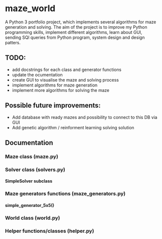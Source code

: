 # maze_world
A Python 3 portfolio project, which implements several algorithms for maze generation and solving. The aim of the project is to improve my Python programming skills, implement different algorithms, learn about GUI, sending SQl queries from Python program, system design and design patters.

## TODO:
* add docstrings for each class and generator functions
* update the ocumentation
* create GUI to visualise the maze and solving process
* implement algorithms for maze generation
* implement more algorithms for solving the maze

## Possible future improvements:
* Add database with ready mazes and possibility to connect to this DB via GUI
* Add genetic algorithm / reinforment learning solving solution

## Documentation
### Maze class (maze.py)
### Solver class (solvers.py)
#### SimpleSolver subclass 
### Maze generators functions (maze_generators.py)
#### simple_generator_5x5()
### World class (world.py)
### Helper functions/classes (helper.py)
